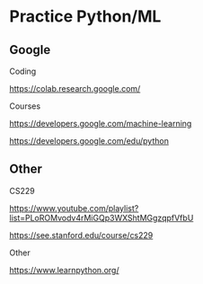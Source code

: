 # Practice Python/ML

## Google
  
Coding

  https://colab.research.google.com/

Courses

  https://developers.google.com/machine-learning
  
  https://developers.google.com/edu/python

## Other

CS229

  https://www.youtube.com/playlist?list=PLoROMvodv4rMiGQp3WXShtMGgzqpfVfbU
  
  https://see.stanford.edu/course/cs229

Other

  https://www.learnpython.org/

